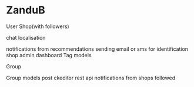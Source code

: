 # ZanduB

User
Shop(with followers)

chat
localisation

notifications from recommendations
sending email or sms for identification
shop admin dashboard 
Tag models

Group

Group models
post 
ckeditor
rest api
notifications from shops followed